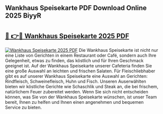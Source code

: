## Wankhaus Speisekarte PDF Download Online 2025 BiyyR

# <h2><a href="http://gc67sj2.nevu.top/?p=Wankhaus+Speisekarte">🔗 👉🔴 Wankhaus Speisekarte 2025 PDF</a></h2>

[![Wankhaus Speisekarte 2025 PDF](https://i.imgur.com/dBaPXMq.png)](http://gc67sj2.nevu.top/?p=Wankhaus+Speisekarte)
Die Wankhaus Speisekarte ist nicht nur eine Liste von Gerichten in einem Restaurant oder Café, sondern auch Ihre Gelegenheit, etwas zu finden, das köstlich und für Ihren Geschmack geeignet ist. Auf der Wankhaus Speisekarte unserer Cafeteria finden Sie eine große Auswahl an leichten und frischen Salaten. Für Fleischliebhaber gibt es auf unserer Wankhaus Speisekarte eine Auswahl an Gerichten: Rindfleisch, Schweinefleisch, Huhn und Fisch. Unseren Auserwählten bieten wir köstliche Gerichte wie Schaschlik und Steak an, die bei frischem, natürlichem Feuer zubereitet werden. Wenn Sie sich nicht entscheiden können, was Sie von der Wankhaus Speisekarte wünschen, ist unser Team bereit, Ihnen zu helfen und Ihnen einen angenehmen und bequemen Service zu bieten.
